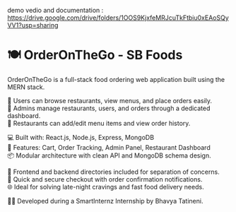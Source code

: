 demo vedio and documentation :
https://drive.google.com/drive/folders/1OOS9KjxfeMRJcuTkFtbiu0xEAoSQyVV1?usp=sharing
# 🍽️ OrderOnTheGo - SB Foods

OrderOnTheGo is a full-stack food ordering web application built using the MERN stack.

🔹 Users can browse restaurants, view menus, and place orders easily.  
🔹 Admins manage restaurants, users, and orders through a dedicated dashboard.  
🔹 Restaurants can add/edit menu items and view order history.

💻 Built with: React.js, Node.js, Express, MongoDB  
🎯 Features: Cart, Order Tracking, Admin Panel, Restaurant Dashboard  
📦 Modular architecture with clean API and MongoDB schema design.

📂 Frontend and backend directories included for separation of concerns.  
🚀 Quick and secure checkout with order confirmation notifications.  
🌐 Ideal for solving late-night cravings and fast food delivery needs.  

👨‍💻 Developed during a SmartInternz Internship by Bhavya Tatineni.
